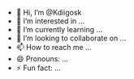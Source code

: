 - 👋 Hi, I’m @Kdiigosk
- 👀 I’m interested in ...
- 🌱 I’m currently learning ...
- 💞️ I’m looking to collaborate on ...
- 📫 How to reach me ...
- 😄 Pronouns: ...
- ⚡ Fun fact: ...

<!---
Kdiigosk/Kdiigosk is a ✨ special ✨ repository because its `README.md` (this file) appears on your GitHub profile.
You can click the Preview link to take a look at your changes.
--->
